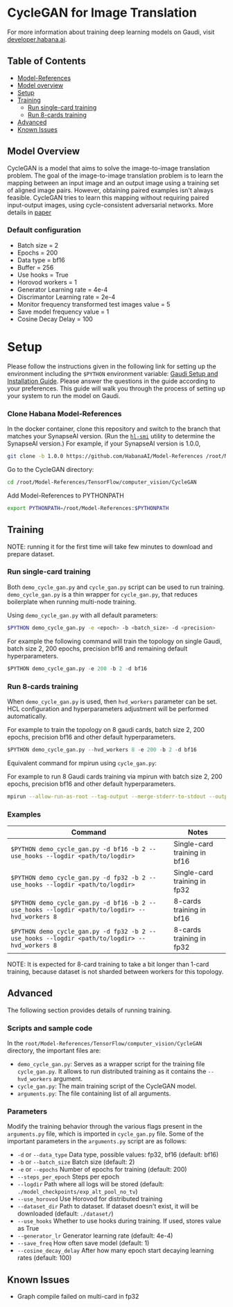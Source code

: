 # CycleGAN for Image Translation

For more information about training deep learning models on Gaudi, visit [developer.habana.ai](https://developer.habana.ai/resources/).

## Table of Contents

* [Model-References](../../../README.md)
* [Model overview](#model-overview)
* [Setup](#setup)
* [Training](#training)
    - [Run single-card training](#run-single-card-training)
    - [Run 8-cards training](#run-8-cards-training)
* [Advanced](#advanced)
* [Known Issues](#known-issues)

## Model Overview

CycleGAN is a model that aims to solve the image-to-image translation problem. The goal of the image-to-image translation problem is to learn the mapping between an input image and an output image using a training set of aligned image pairs. However, obtaining paired examples isn't always feasible. CycleGAN tries to learn this mapping without requiring paired input-output images, using cycle-consistent adversarial networks. More details in [paper](https://arxiv.org/pdf/1703.10593.pdf)

### Default configuration

- Batch size = 2
- Epochs = 200
- Data type = bf16
- Buffer = 256
- Use hooks = True
- Horovod workers = 1
- Generator Learning rate = 4e-4
- Discrimantor  Learning rate = 2e-4
- Monitor frequency transformed test images value = 5
- Save model frequency value = 1
- Cosine Decay Delay = 100

# Setup
Please follow the instructions given in the following link for setting up the
environment including the `$PYTHON` environment variable: [Gaudi Setup and
Installation Guide](https://github.com/HabanaAI/Setup_and_Install). Please
answer the questions in the guide according to your preferences. This guide will
walk you through the process of setting up your system to run the model on
Gaudi.

### Clone Habana Model-References

In the docker container, clone this repository and switch to the branch that
matches your SynapseAI version. (Run the
[`hl-smi`](https://docs.habana.ai/en/latest/System_Management_Tools_Guide/System_Management_Tools.html#hl-smi-utility-options)
utility to determine the SynapseAI version.) For example, if your SynapseAI
version is 1.0.0,

```bash
git clone -b 1.0.0 https://github.com/HabanaAI/Model-References /root/Model-References
```
Go to the CycleGAN directory:
```bash
cd /root/Model-References/TensorFlow/computer_vision/CycleGAN
```
Add Model-References to PYTHONPATH
```bash
export PYTHONPATH=/root/Model-References:$PYTHONPATH
```

## Training

NOTE: running it for the first time will take few minutes to download and prepare dataset.

### Run single-card training

Both `demo_cycle_gan.py` and `cycle_gan.py` script can be used to run training. `demo_cycle_gan.py` is a thin wrapper for `cycle_gan.py`, that reduces boilerplate when running multi-node training.

Using `demo_cycle_gan.py` with all default parameters:
```bash
$PYTHON demo_cycle_gan.py -e <epoch> -b <batch_size> -d <precision>
```

For example the following command will train the topology on single Gaudi, batch size 2, 200 epochs, precision bf16 and remaining default hyperparameters.
```python
$PYTHON demo_cycle_gan.py -e 200 -b 2 -d bf16
```

### Run 8-cards training

When `demo_cycle_gan.py` is used, then `hvd_workers` parameter can be set. HCL configuration and hyperparameters adjustment will be performed automatically.

For example to train the topology on 8 gaudi cards, batch size 2, 200 epochs, precision bf16 and other default hyperparameters.
```python
$PYTHON demo_cycle_gan.py --hvd_workers 8 -e 200 -b 2 -d bf16
```

Equivalent command for mpirun using `cycle_gan.py`:

For example to run 8 Gaudi cards training via mpirun with batch size 2, 200 epochs, precision bf16 and other default hyperparameters.
```bash
mpirun --allow-run-as-root --tag-output --merge-stderr-to-stdout --output-filename /tmp/cycle_gan -np 8 $PYTHON cycle_gan.py --use_horovod --hvd_workers 8 --epochs 200 --batch_size 2 --data_type bf16
```

### Examples

| Command | Notes |
| ------- | ----- |
|`$PYTHON demo_cycle_gan.py -d bf16 -b 2 --use_hooks --logdir <path/to/logdir>`| Single-card training in bf16 |
|`$PYTHON demo_cycle_gan.py -d fp32 -b 2 --use_hooks --logdir <path/to/logdir>`| Single-card training in fp32 |
|`$PYTHON demo_cycle_gan.py -d bf16 -b 2 --use_hooks --logdir <path/to/logdir> --hvd_workers 8`| 8-cards training in bf16 |
|`$PYTHON demo_cycle_gan.py -d fp32 -b 2 --use_hooks --logdir <path/to/logdir> --hvd_workers 8`| 8-cards training in fp32 |

NOTE: It is expected for 8-card training to take a bit longer than 1-card training, because dataset is not sharded between workers for this topology.

## Advanced

The following section provides details of running training.

### Scripts and sample code

In the `root/Model-References/TensorFlow/computer_vision/CycleGAN` directory, the important files are:

* `demo_cycle_gan.py`: Serves as a wrapper script for the training file `cycle_gan.py`. It allows to run distributed training as it contains the `--hvd_workers` argument.
* `cycle_gan.py`: The main training script of the CycleGAN model.
* `arguments.py`: The file containing list of all arguments.

### Parameters

Modify the training behavior through the various flags present in the `arguments.py` file, which is imported in `cycle_gan.py` file. Some of the important parameters in the
`arguments.py` script are as follows:

-  `-d` or `--data_type`                             Data type, possible values: fp32, bf16 (default: bf16)
-  `-b` or `--batch_size`                            Batch size (default: 2)
-  `-e` or `--epochs`                                Number of epochs for training (default: 200)
-  `--steps_per_epoch`                               Steps per epoch
-  `--logdir`                                        Path where all logs will be stored (default: `./model_checkpoints/exp_alt_pool_no_tv`)
-  `--use_horovod`                                   Use Horovod for distributed training
-  `--dataset_dir`                                   Path to dataset. If dataset doesn't exist, it will be downloaded (default: `./dataset/`)
-  `--use_hooks`                                     Whether to use hooks during training. If used, stores value as True
-  `--generator_lr`                                  Generator learning rate (default: 4e-4)
-  `--save_freq`                                     How often save model (default: 1)
-  `--cosine_decay_delay`                            After how many epoch start decaying learning rates (default: 100)

## Known Issues

- Graph compile failed on multi-card in fp32
